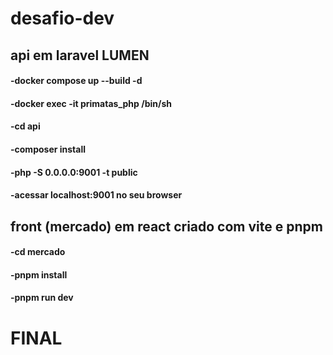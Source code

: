 # desafio-dev


## api em laravel LUMEN
#### -docker compose up --build -d
#### -docker exec -it primatas_php /bin/sh
#### -cd api
#### -composer install
#### -php -S 0.0.0.0:9001 -t public
#### -acessar localhost:9001 no seu browser

## front (mercado) em react criado com vite e pnpm
#### -cd mercado
#### -pnpm install
#### -pnpm run dev

# FINAL